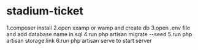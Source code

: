 # stadium-ticket
1.composer install
2.open xxamp or wamp and create db
3.open .env file and add database name in sql
4.run php artisan migrate --seed
5.run php artisan storage:link
6.run php artisan serve to start server
